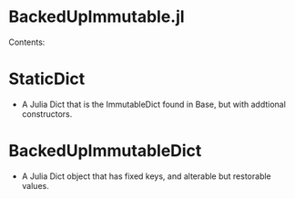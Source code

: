 # BackedUpImmutable.jl

Contents:

StaticDict
=============
* A Julia Dict that is the ImmutableDict found in Base, but with addtional constructors.


BackedUpImmutableDict
==========================
* A Julia Dict object that has fixed keys, and alterable but restorable values.


